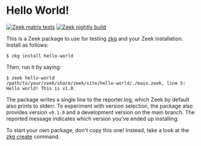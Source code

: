 # Hello World!

[![Zeek matrix tests](https://github.com/zeek/hello-world/actions/workflows/zeek-matrix.yml/badge.svg)](https://github.com/zeek/hello-world/actions/workflows/zeek-matrix.yml)
[![Zeek nightly build](https://github.com/zeek/hello-world/actions/workflows/zeek-nightly.yml/badge.svg)](https://github.com/zeek/hello-world/actions/workflows/zeek-nightly.yml)

This is a Zeek package to use for testing [zkg](https://docs.zeek.org/projects/package-manager/en/stable/index.html)
and your Zeek installation. Install as follows:

```
$ zkg install hello-world
```

Then, run it by saying:

```
$ zeek hello-world
/path/to/your/zeek/share/zeek/site/hello-world/./main.zeek, line 5: Hello world! This is v1.0.
```

The package writes a single line to the reporter.log, which Zeek by default also
prints to stderr. To experiment with version selection, the package also
provides version `v0.1.0` and a development version on the main branch. The
reported message indicates which version you've ended up installing.

To start your own package, don't copy this one! Instead, take a look at the [zkg
create](https://docs.zeek.org/projects/package-manager/en/stable/zkg.html#create)
command.
